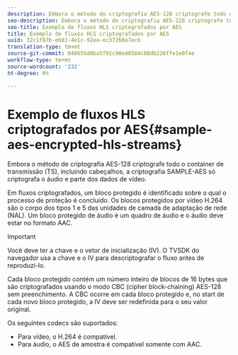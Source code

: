 ```yaml
---
description: Embora o método de criptografia AES-128 criptografe todo o container de transmissão (TS), incluindo cabeçalhos, a criptografia SAMPLE-AES só criptografa o áudio e parte dos dados de vídeo.
seo-description: Embora o método de criptografia AES-128 criptografe todo o container de transmissão (TS), incluindo cabeçalhos, a criptografia SAMPLE-AES só criptografa o áudio e parte dos dados de vídeo.
seo-title: Exemplo de fluxos HLS criptografados por AES
title: Exemplo de fluxos HLS criptografados por AES
uuid: 32c1f87b-eb81-4e1c-92ea-ec37260a7ecb
translation-type: tm+mt
source-git-commit: 040655d8ba5f91c98ed0584c08db226ffe1e0f4e
workflow-type: tm+mt
source-wordcount: '232'
ht-degree: 0%

---
```



# Exemplo de fluxos HLS criptografados por AES{#sample-aes-encrypted-hls-streams}

Embora o método de criptografia AES-128 criptografe todo o container de transmissão (TS), incluindo cabeçalhos, a criptografia SAMPLE-AES só criptografa o áudio e parte dos dados de vídeo.

Em fluxos criptografados, um bloco protegido é identificado sobre o qual o processo de proteção é concluído. Os blocos protegidos por vídeo H.264 são o corpo dos tipos 1 e 5 das unidades de camada de adaptação de rede (NAL). Um bloco protegido de áudio é um quadro de áudio e o áudio deve estar no formato AAC.

>[!IMPORTANT]
>
>Você deve ter a chave e o vetor de inicialização (IV). O TVSDK do navegador usa a chave e o IV para descriptografar o fluxo antes de reproduzi-lo.

Cada bloco protegido contém um número inteiro de blocos de 16 bytes que são criptografados usando o modo CBC (cipher block-chaining) AES-128 sem preenchimento. A CBC ocorre em cada bloco protegido e, no start de cada novo bloco protegido, a IV deve ser redefinida para o seu valor original.

Os seguintes codecs são suportados:

* Para vídeo, o H.264 é compatível.
* Para áudio, o AES de amostra é compatível somente com AAC.

